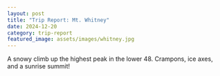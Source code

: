 ```yaml
---
layout: post
title: "Trip Report: Mt. Whitney"
date: 2024-12-20
category: trip-report
featured_image: assets/images/whitney.jpg
---
```


A snowy climb up the highest peak in the lower 48. Crampons, ice axes, and a sunrise summit! 